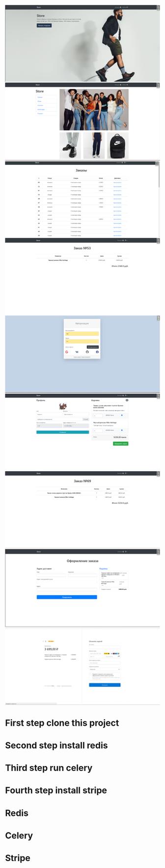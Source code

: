 <img src="https://github.com/djsadd/firststore/blob/main/store/static/vendor/img/Снимок%20экрана%202023-09-22%20154439.png">
<img src="https://github.com/djsadd/firststore/blob/main/store/static/vendor/img/Снимок%20экрана%202023-09-22%20154516.png">
<img src="https://github.com/djsadd/firststore/blob/main/store/static/vendor/img/Снимок%20экрана%202023-09-22%20154530.png">
<img src="https://github.com/djsadd/firststore/blob/main/store/static/vendor/img/Снимок%20экрана%202023-09-22%20154536.png">
<img src="https://github.com/djsadd/firststore/blob/main/store/static/vendor/img/Снимок%20экрана%202023-09-22%20154615.png">
<img src="https://github.com/djsadd/firststore/blob/main/store/static/vendor/img/Снимок%20экрана%202023-09-22%20154711.png">
<img src="https://github.com/djsadd/firststore/blob/main/store/static/vendor/img/Снимок%20экрана%202023-09-26%20234014.png">
<img src="https://github.com/djsadd/firststore/blob/main/store/static/vendor/img/Снимок%20экрана%202023-09-26%20234024.png">
<img src="https://github.com/djsadd/firststore/blob/main/store/static/vendor/img/Снимок%20экрана%202023-09-26%20234035.png">

# First step clone this project

# Second step install redis

# Third step run celery

# Fourth step install stripe
# Redis
# Celery
# Stripe
